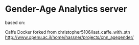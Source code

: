 # Gender-Age Analytics server

based on:

Caffe Docker forked from christopher5106/last_caffe_with_stn
http://www.openu.ac.il/home/hassner/projects/cnn_agegender/
